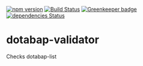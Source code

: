 [![npm version](https://badge.fury.io/js/dotabap-validator.svg)](https://badge.fury.io/js/dotabap-validator)
[![Build Status](https://travis-ci.org/dotabap/dotabap-validator.svg?branch=master)](https://travis-ci.org/dotabap/dotabap-validator)
[![Greenkeeper badge](https://badges.greenkeeper.io/dotabap/dotabap-validator.svg)](https://greenkeeper.io/)
[![dependencies Status](https://david-dm.org/dotabap/dotabap-validator/status.svg)](https://david-dm.org/dotabap/dotabap-validator)

# dotabap-validator

Checks dotabap-list
